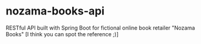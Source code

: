 # nozama-books-api
RESTful API built with Spring Boot for fictional online book retailer "Nozama Books" [I think you can spot the reference ;)]
